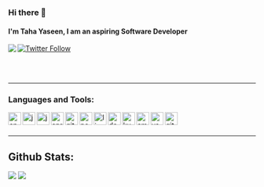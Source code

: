 ### Hi there 👋

#### I'm Taha Yaseen, I am an aspiring Software Developer
<!--[<img align="left" src="https://img.shields.io/badge/Twitter-1DA1F2?style=for-the-badge&logo=twitter&logoColor=white" />][twitter]-->
[<img align="left" src="https://img.shields.io/badge/LinkedIn-0077B5?style=for-the-badge&logo=linkedin&logoColor=white" />][linkedin]
[![Twitter Follow](https://img.shields.io/twitter/follow/taha_yasin__?color=1DA1F2&logo=twitter&style=for-the-badge)][twitter]

<br/>
<br/>

---

### Languages and Tools:

<img align="left" alt="cpp" width="26px" src="https://cdn.jsdelivr.net/gh/devicons/devicon/icons/cplusplus/cplusplus-original.svg" />
<img align="left" alt="java" width="26px" src="https://cdn.jsdelivr.net/gh/devicons/devicon/icons/java/java-original.svg" />
<img align="left" alt="javascript" width="26px" src="https://cdn.jsdelivr.net/gh/devicons/devicon/icons/javascript/javascript-original.svg" />
<img align="left" alt="spring" width="26px" src="https://cdn.jsdelivr.net/gh/devicons/devicon/icons/spring/spring-original.svg" />
<img align="left" alt="git" width="26px" src="https://cdn.jsdelivr.net/gh/devicons/devicon/icons/git/git-original.svg" />
<img align="left" alt="postgresql" width="26px" src="https://cdn.jsdelivr.net/gh/devicons/devicon/icons/postgresql/postgresql-original.svg" />
<img align="left" alt="linux" width="26px" src="https://cdn.jsdelivr.net/gh/devicons/devicon/icons/linux/linux-original.svg" />
<img align="left" alt="docker" width="26px" src="https://cdn.jsdelivr.net/gh/devicons/devicon/icons/docker/docker-original.svg" />
<img align="left" alt="kubernetes" width="26px" src="https://cdn.jsdelivr.net/gh/devicons/devicon/icons/kubernetes/kubernetes-plain.svg" />
<img align="left" alt="amazonwebservices" width="26px" src="https://cdn.jsdelivr.net/gh/devicons/devicon/icons/amazonwebservices/amazonwebservices-original.svg" />
<img align="left" alt="vscode" width="26px" src="https://cdn.jsdelivr.net/gh/devicons/devicon/icons/vscode/vscode-original.svg" />
<img align="left" alt="github" width="26px" src="https://cdn.jsdelivr.net/gh/devicons/devicon/icons/github/github-original.svg" />


<!--
<img src="https://cdn.jsdelivr.net/gh/devicons/devicon/icons/python/python-original.svg" />
<img src="https://cdn.jsdelivr.net/gh/devicons/devicon/icons/react/react-original.svg" />
<img src="https://cdn.jsdelivr.net/gh/devicons/devicon/icons/angularjs/angularjs-original.svg" />
<img src="https://cdn.jsdelivr.net/gh/devicons/devicon/icons/apache/apache-original.svg" />
<img src="https://cdn.jsdelivr.net/gh/devicons/devicon/icons/nodejs/nodejs-original.svg" />
<img src="https://cdn.jsdelivr.net/gh/devicons/devicon/icons/cmake/cmake-original.svg" />
<img src="https://cdn.jsdelivr.net/gh/devicons/devicon/icons/typescript/typescript-original.svg" />
<img align="left" alt="bash" width="26px" src="https://cdn.jsdelivr.net/gh/devicons/devicon/icons/bash/bash-original.svg" />
-->

<!-- <img src="https://hits.seeyoufarm.com/api/count/incr/badge.svg?url=https%3A%2F%2Fgithub.com%2Ftaha-yasin1212%2Fhit-counter" /> -->
<!-- <img src="https://github-readme-streak-stats.herokuapp.com/?user=taha-yasin" /> -->

<br/>
<br/>

---

## Github Stats:

<img src= "https://github-readme-stats.vercel.app/api?username=taha-yasin&show_icons=true&theme=cobalt" />
<img src="https://github-readme-stats.vercel.app/api/top-langs/?username=taha-yasin&layout=compact&theme=cobalt" />



<!--
Readme stats theme onedark.

**taha-yasin/taha-yasin** is a ✨ _special_ ✨ repository because its `README.md` (this file) appears on your GitHub profile.

Here are some ideas to get you started:

- 🔭 I’m currently working on ...
- 🌱 I’m currently learning ...
- 👯 I’m looking to collaborate on ...
- 🤔 I’m looking for help with ...
- 💬 Ask me about ...
- 📫 How to reach me: ...
- 😄 Pronouns: ...
- ⚡ Fun fact: ...
-->

[linkedin]: https://www.linkedin.com/in/taha-yasin/
[twitter]: https://twitter.com/taha_yasin__
